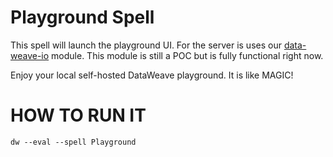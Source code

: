 # Playground Spell
This spell will launch the playground UI. 
For the server is uses our [data-weave-io](https://github.com/mulesoft-labs/data-weave-io) module. This module is still a POC but is fully functional right now.

Enjoy your local self-hosted DataWeave playground. It is like MAGIC!


# HOW TO RUN IT

`dw --eval --spell Playground`